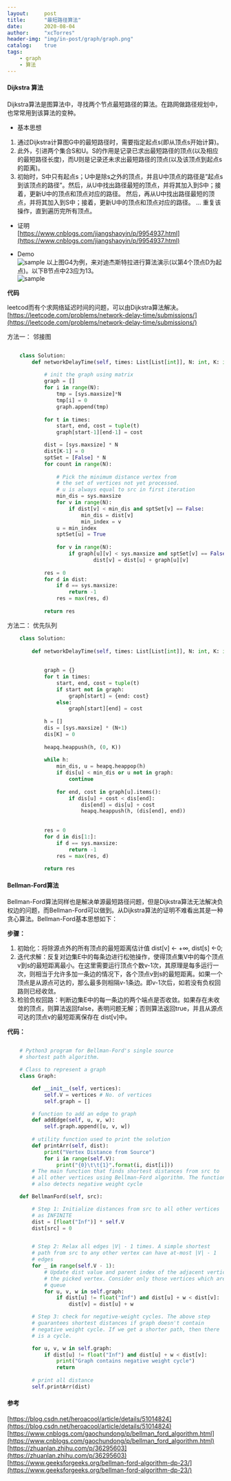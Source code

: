 ```yaml
---
layout:     post
title:      "最短路径算法"
date:       2020-08-04
author:     "xcTorres"
header-img: "img/in-post/graph/graph.png"
catalog:    true
tags:
    - graph
    - 算法
---
```


#### Dijkstra 算法
Dijkstra算法是图算法中，寻找两个节点最短路径的算法。在路网做路径规划中，也常常用到该算法的变种。  

- 基本思想  
1. 通过Dijkstra计算图G中的最短路径时，需要指定起点s(即从顶点s开始计算)。  
2. 此外，引进两个集合S和U。S的作用是记录已求出最短路径的顶点(以及相应的最短路径长度)，而U则是记录还未求出最短路径的顶点(以及该顶点到起点s的距离)。  
3. 初始时，S中只有起点s；U中是除s之外的顶点，并且U中顶点的路径是”起点s到该顶点的路径”。然后，从U中找出路径最短的顶点，并将其加入到S中；接着，更新U中的顶点和顶点对应的路径。 然后，再从U中找出路径最短的顶点，并将其加入到S中；接着，更新U中的顶点和顶点对应的路径。 … 重复该操作，直到遍历完所有顶点。

- 证明  
[https://www.cnblogs.com/jiangshaoyin/p/9954937.html](https://www.cnblogs.com/jiangshaoyin/p/9954937.html)

- Demo  
![sample](/img/in-post/graph/dijkstra-demo-0.png)
以上图G4为例，来对迪杰斯特拉进行算法演示(以第4个顶点D为起点)。以下B节点中23应为13。  
![sample](/img/in-post/graph/dijkstra-demo-1.png)

**代码**

leetcod而有个求网络延迟时间的问题，可以由Dijkstra算法解决。
[https://leetcode.com/problems/network-delay-time/submissions/](https://leetcode.com/problems/network-delay-time/submissions/)  

方法一： 邻接图
```python

    class Solution:    
        def networkDelayTime(self, times: List[List[int]], N: int, K: int) -> int:
            
            # init the graph using matrix
            graph = []
            for i in range(N):
                tmp = [sys.maxsize]*N
                tmp[i] = 0
                graph.append(tmp)
                
            for t in times:
                start, end, cost = tuple(t)
                graph[start-1][end-1] = cost

            dist = [sys.maxsize] * N
            dist[K-1] = 0
            sptSet = [False] * N
            for count in range(N):
                
                # Pick the minimum distance vertex from  
                # the set of vertices not yet processed.  
                # u is always equal to src in first iteration 
                min_dis = sys.maxsize
                for v in range(N):
                    if dist[v] < min_dis and sptSet[v] == False: 
                        min_dis = dist[v] 
                        min_index = v
                u = min_index
                sptSet[u] = True
                
                for v in range(N): 
                    if graph[u][v] < sys.maxsize and sptSet[v] == False and dist[v] > dist[u] + graph[u][v]: 
                            dist[v] = dist[u] + graph[u][v] 
            
            res = 0
            for d in dist:
                if d == sys.maxsize:
                    return -1
                res = max(res, d)
                
            return res

```  
    
方法二： 优先队列
```python
    class Solution:
        
        def networkDelayTime(self, times: List[List[int]], N: int, K: int) -> int:
            
                
            graph = {}
            for t in times:
                start, end, cost = tuple(t)
                if start not in graph:
                    graph[start] = {end: cost}
                else:
                    graph[start][end] = cost
            
            h = []
            dis = [sys.maxsize] * (N+1)
            dis[K] = 0
                
            heapq.heappush(h, (0, K))
                
            while h:
                min_dis, u = heapq.heappop(h)
                if dis[u] < min_dis or u not in graph:
                    continue
                    
                for end, cost in graph[u].items():
                    if dis[u] + cost < dis[end]:
                        dis[end] = dis[u] + cost
                        heapq.heappush(h, (dis[end], end))  
                            
                
            res = 0
            for d in dis[1:]:
                if d == sys.maxsize:
                    return -1
                res = max(res, d)
                
            return res
```



#### Bellman-Ford算法  
Bellman-Ford算法同样也是解决单源最短路径问题，但是Dijkstra算法无法解决负权边的问题，而Bellman-Ford可以做到。从Dijkstra算法的证明不难看出其是一种贪心算法。Bellman-Ford基本思想如下：

**步骤：**  
1. 初始化：将除源点外的所有顶点的最短距离估计值 dist[v] ← +∞, dist[s] ←0;  
2. 迭代求解：反复对边集E中的每条边进行松弛操作，使得顶点集V中的每个顶点v到s的最短距离最小。在这里需要运行顶点个数v-1次，其原理是每多运行一次，则相当于允许多加一条边的情况下，各个顶点v到s的最短距离。如果一个顶点是从源点可达的，那么最多则相隔v-1条边。即v-1次后，如若没有负权回路则已经收敛。
3. 检验负权回路：判断边集E中的每一条边的两个端点是否收敛。如果存在未收敛的顶点，则算法返回false，表明问题无解；否则算法返回true，并且从源点可达的顶点v的最短距离保存在 dist[v]中。  

**代码：**

```python

    # Python3 program for Bellman-Ford's single source 
    # shortest path algorithm. 

    # Class to represent a graph 
    class Graph: 

        def __init__(self, vertices): 
            self.V = vertices # No. of vertices 
            self.graph = [] 

        # function to add an edge to graph 
        def addEdge(self, u, v, w): 
            self.graph.append([u, v, w]) 
            
        # utility function used to print the solution 
        def printArr(self, dist): 
            print("Vertex Distance from Source") 
            for i in range(self.V): 
                print("{0}\t\t{1}".format(i, dist[i])) 
        # The main function that finds shortest distances from src to 
        # all other vertices using Bellman-Ford algorithm. The function 
        # also detects negative weight cycle 

	def BellmanFord(self, src): 

		# Step 1: Initialize distances from src to all other vertices 
		# as INFINITE 
		dist = [float("Inf")] * self.V 
		dist[src] = 0


		# Step 2: Relax all edges |V| - 1 times. A simple shortest 
		# path from src to any other vertex can have at-most |V| - 1 
		# edges 
		for _ in range(self.V - 1): 
            # Update dist value and parent index of the adjacent vertices of 
			# the picked vertex. Consider only those vertices which are still in 
			# queue 
			for u, v, w in self.graph: 
			    if dist[u] != float("Inf") and dist[u] + w < dist[v]: 
					dist[v] = dist[u] + w 

		# Step 3: check for negative-weight cycles. The above step 
		# guarantees shortest distances if graph doesn't contain 
		# negative weight cycle. If we get a shorter path, then there 
		# is a cycle. 

		for u, v, w in self.graph: 
			if dist[u] != float("Inf") and dist[u] + w < dist[v]: 
				print("Graph contains negative weight cycle") 
				return
						
		# print all distance 
		self.printArr(dist) 
```

#### 参考  
[https://blog.csdn.net/heroacool/article/details/51014824](https://blog.csdn.net/heroacool/article/details/51014824)  
[https://www.cnblogs.com/gaochundong/p/bellman_ford_algorithm.html](https://www.cnblogs.com/gaochundong/p/bellman_ford_algorithm.html)  
[https://zhuanlan.zhihu.com/p/36295603](https://zhuanlan.zhihu.com/p/36295603)  
[https://www.geeksforgeeks.org/bellman-ford-algorithm-dp-23/](https://www.geeksforgeeks.org/bellman-ford-algorithm-dp-23/)
